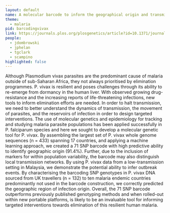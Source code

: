 ```yaml
---
layout: default
name: A molecular barcode to inform the geographical origin and transmission dynamics of Plasmodium vivax
theme: 
  - malaria
pid: barcodingvivax
link: https://journals.plos.org/plosgenetics/article?id=10.1371/journal.pgen.1008576
people:
  - jdombrowski
  - jphelan
  - tgclark
  - scampino
highlighted: false
---
```


Although Plasmodium vivax parasites are the predominant cause of malaria outside of sub-Saharan Africa, they not always prioritised by elimination programmes. P. vivax is resilient and poses challenges through its ability to re-emerge from dormancy in the human liver. With observed growing drug-resistance and the increasing reports of life-threatening infections, new tools to inform elimination efforts are needed. In order to halt transmission, we need to better understand the dynamics of transmission, the movement of parasites, and the reservoirs of infection in order to design targeted interventions. The use of molecular genetics and epidemiology for tracking and studying malaria parasite populations has been applied successfully in P. falciparum species and here we sought to develop a molecular genetic tool for P. vivax. By assembling the largest set of P. vivax whole genome sequences (n = 433) spanning 17 countries, and applying a machine learning approach, we created a 71 SNP barcode with high predictive ability to identify geographic origin (91.4%). Further, due to the inclusion of markers for within population variability, the barcode may also distinguish local transmission networks. By using P. vivax data from a low-transmission setting in Malaysia, we demonstrate the potential ability to infer outbreak events. By characterising the barcoding SNP genotypes in P. vivax DNA sourced from UK travellers (n = 132) to ten malaria endemic countries predominantly not used in the barcode construction, we correctly predicted the geographic region of infection origin. Overall, the 71 SNP barcode outperforms previously published genotyping methods and when rolled-out within new portable platforms, is likely to be an invaluable tool for informing targeted interventions towards elimination of this resilient human malaria.